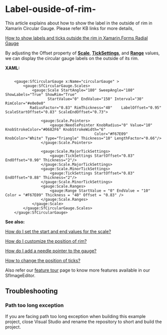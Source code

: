 # Label-ouside-of-rim-
This article explains about how to show the label in the outside of rim in Xamarin Circular Gauge. Please refer KB links for more details,

[How to show labels and ticks outside the rim in Xamarin.Forms Radial Gauge](https://www.syncfusion.com/kb/11283/how-to-show-labels-and-ticks-outside-the-rim-in-xamarin-forms-radial-gauge)

By adjusting the Offset property of [**Scale**](https://help.syncfusion.com/cr/xamarin/Syncfusion.SfGauge.XForms~Syncfusion.SfGauge.XForms.Scale.html), [**TickSettings**](https://help.syncfusion.com/cr/xamarin/Syncfusion.SfGauge.XForms~Syncfusion.SfGauge.XForms.TickSettings.html), and [**Range**](https://help.syncfusion.com/cr/xamarin/Syncfusion.SfGauge.XForms~Syncfusion.SfGauge.XForms.Range.html) values, we can display the circular gauge labels on the outside of its rim. 

**XAML:**

```

    <gauge:SfCircularGauge x:Name="circularGauge" >
        <gauge:SfCircularGauge.Scales>
            <gauge:Scale StartAngle="180" SweepAngle="180" ShowLabels="True" ShowRim="True"
                   StartValue="0" EndValue="150" Interval="30" RimColor="#e0e0e0"
           RadiusFactor="0.83" RimThickness="40"    LabelOffset="0.95" ScaleStartOffset="0.83" ScaleEndOffset="0.73">

                <gauge:Scale.Pointers>
                    <gauge:NeedlePointer KnobRadius="0" Value="10" KnobStrokeColor="#0682F6" KnobStrokeWidth="6"
                                        Color="#F67E09"  KnobColor="White" Type="Triangle" Thickness="10" LengthFactor="0.66"/>
                </gauge:Scale.Pointers>

                <gauge:Scale.MajorTickSettings>
                    <gauge:TickSettings StartOffset="0.83" EndOffset="0.90" Thickness="2"/>
                </gauge:Scale.MajorTickSettings>
                <gauge:Scale.MinorTickSettings>
                    <gauge:TickSettings StartOffset="0.83" EndOffset="0.88" Thickness="2"/>
                </gauge:Scale.MinorTickSettings>
                <gauge:Scale.Ranges>
                    <gauge:Range StartValue = "0" EndValue = "10" Color = "#F67E09" Thickness = "40" Offset = "0.83" />
                </gauge:Scale.Ranges>
            </gauge:Scale>
        </gauge:SfCircularGauge.Scales>
    </gauge:SfCircularGauge>

```

**See also:**

[How do I set the start and end values for the scale?](https://help.syncfusion.com/xamarin/circular-gauge/scales#setting-start-and-end-values-for-scale)

[How do I customize the position of rim?](https://help.syncfusion.com/xamarin/circular-gauge/rim#setting-position-for-rim)

[How do I add a needle pointer to the gauge?](https://help.syncfusion.com/xamarin/circular-gauge/pointers#needle-pointer)

[How to change the position of ticks?](https://help.syncfusion.com/xamarin/circular-gauge/tick-setting#setting-position-for-ticks)

Also refer our [feature tour](https://www.syncfusion.com/xamarin-ui-controls/xamarin-circular-gauge) page to know more features available in our SfImageEditor.

## <a name="troubleshooting"></a>Troubleshooting ##
### Path too long exception
If you are facing path too long exception when building this example project, close Visual Studio and rename the repository to short and build the project.

